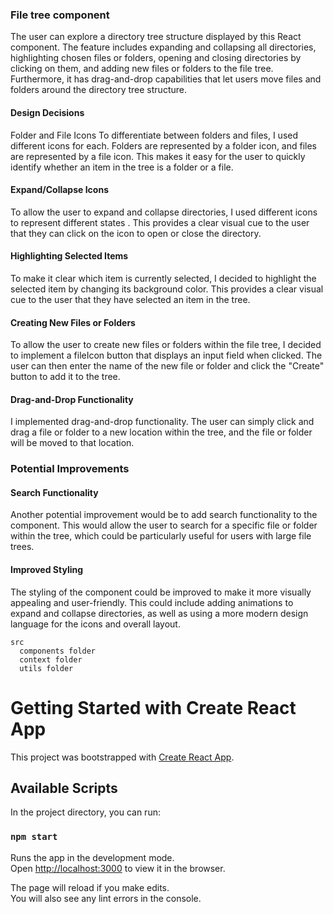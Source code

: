 


### File tree component
The user can explore a directory tree structure displayed by this React component. The feature includes expanding and collapsing all directories, highlighting chosen files or folders, opening and closing directories by clicking on them, and adding new files or folders to the file tree. Furthermore, it has drag-and-drop capabilities that let users move files and folders around the directory tree structure.

#### Design Decisions
Folder and File Icons
To differentiate between folders and files, I used different icons for each. Folders are represented by a folder icon, and files are represented by a file icon. This makes it easy for the user to quickly identify whether an item in the tree is a folder or a file.

#### Expand/Collapse Icons
To allow the user to expand and collapse directories, I used different icons to represent different states . This provides a clear visual cue to the user that they can click on the icon to open or close the directory.

#### Highlighting Selected Items
To make it clear which item is currently selected, I decided to highlight the selected item by changing its background color. This provides a clear visual cue to the user that they have selected an item in the tree.

#### Creating New Files or Folders
To allow the user to create new files or folders within the file tree, I decided to implement a fileIcon button that displays an input field when clicked. The user can then enter the name of the new file or folder and click the "Create" button to add it to the tree.

#### Drag-and-Drop Functionality
I  implemented drag-and-drop functionality. The user can simply click and drag a file or folder to a new location within the tree, and the file or folder will be moved to that location.

### Potential Improvements


#### Search Functionality
Another potential improvement would be to add search functionality to the component. This would allow the user to search for a specific file or folder within the tree, which could be particularly useful for users with large file trees.

#### Improved Styling
The styling of the component could be improved to make it more visually appealing and user-friendly. This could include adding animations to expand and collapse directories, as well as using a more modern design language for the icons and overall layout.



```
src
  components folder
  context folder
  utils folder
```




# Getting Started with Create React App

This project was bootstrapped with [Create React App](https://github.com/facebook/create-react-app).

## Available Scripts

In the project directory, you can run:

### `npm start`

Runs the app in the development mode.\
Open [http://localhost:3000](http://localhost:3000) to view it in the browser.

The page will reload if you make edits.\
You will also see any lint errors in the console.


